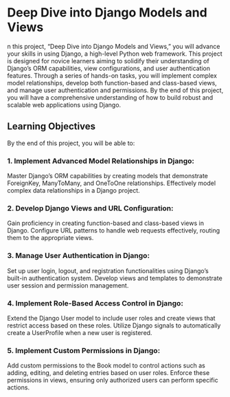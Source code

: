 <h1>Deep Dive into Django Models and Views</h1>
n this project, “Deep Dive into Django Models and Views,” you will advance your skills in using Django, a high-level Python web framework. This project is designed for novice learners aiming to solidify their understanding of Django’s ORM capabilities, view configurations, and user authentication features. Through a series of hands-on tasks, you will implement complex model relationships, develop both function-based and class-based views, and manage user authentication and permissions. By the end of this project, you will have a comprehensive understanding of how to build robust and scalable web applications using Django.
<h2>Learning Objectives</h2>
By the end of this project, you will be able to:
<h3>1. Implement Advanced Model Relationships in Django:</h3>

Master Django’s ORM capabilities by creating models that demonstrate ForeignKey, ManyToMany, and OneToOne relationships.
Effectively model complex data relationships in a Django project.

<h3>2. Develop Django Views and URL Configuration:</h3>

Gain proficiency in creating function-based and class-based views in Django.
Configure URL patterns to handle web requests effectively, routing them to the appropriate views.

<h3>3. Manage User Authentication in Django:</h3>

Set up user login, logout, and registration functionalities using Django’s built-in authentication system.
Develop views and templates to demonstrate user session and permission management.

<h3>4. Implement Role-Based Access Control in Django:</h3>

Extend the Django User model to include user roles and create views that restrict access based on these roles.
Utilize Django signals to automatically create a UserProfile when a new user is registered.

<h3>5. Implement Custom Permissions in Django:</h3>

Add custom permissions to the Book model to control actions such as adding, editing, and deleting entries based on user roles.
Enforce these permissions in views, ensuring only authorized users can perform specific actions.